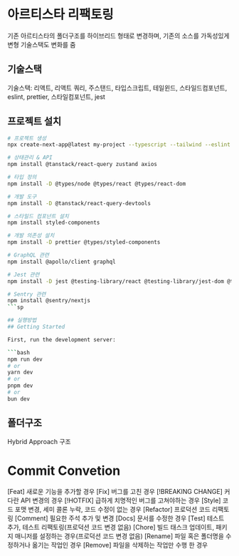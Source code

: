 # 아르티스타 리팩토링
기존 아르티스타의 폴더구조를 하이브리드 형태로 변경하며, 기존의 소스를 가독성있게 변형
기술스택도 변화를 줌

## 기술스택
기술스택: 리액트, 리액트 쿼리, 주스탠드, 타입스크립트, 테일윈드, 스타일드컴포넌트, eslint, prettier, 스타일컴포넌트, jest

## 프로젝트 설치
```bash
# 프로젝트 생성
npx create-next-app@latest my-project --typescript --tailwind --eslint

# 상태관리 & API
npm install @tanstack/react-query zustand axios

# 타입 정의
npm install -D @types/node @types/react @types/react-dom

# 개발 도구
npm install -D @tanstack/react-query-devtools

# 스타일드 컴포넌트 설치
npm install styled-components

# 개발 의존성 설치
npm install -D prettier @types/styled-components

# GraphQL 관련
npm install @apollo/client graphql

# Jest 관련
npm install -D jest @testing-library/react @testing-library/jest-dom @types/jest jest-environment-jsdom

# Sentry 관련
npm install @sentry/nextjs
```sp

## 실행방법
## Getting Started

First, run the development server:

```bash
npm run dev
# or
yarn dev
# or
pnpm dev
# or
bun dev
```

## 폴더구조
Hybrid Approach 구조

# Commit Convetion
[Feat] 새로운 기능을 추가할 경우
[Fix] 버그를 고친 경우
[!BREAKING CHANGE] 커다란 API 변경의 경우
[!HOTFIX] 급하게 치명적인 버그를 고쳐야하는 경우
[Style] 코드 포맷 변경, 세미 콜론 누락, 코드 수정이 없는 경우
[Refactor] 프로덕션 코드 리팩토링
[Comment] 필요한 주석 추가 및 변경
[Docs] 문서를 수정한 경우
[Test] 테스트 추가, 테스트 리팩토링(프로덕션 코드 변경 없음)
[Chore] 빌드 태스크 업데이트, 패키지 매니저를 설정하는 경우(프로덕션 코드 변경 없음)
[Rename] 파일 혹은 폴더명을 수정하거나 옮기는 작업인 경우
[Remove] 파일을 삭제하는 작업만 수행 한 경우